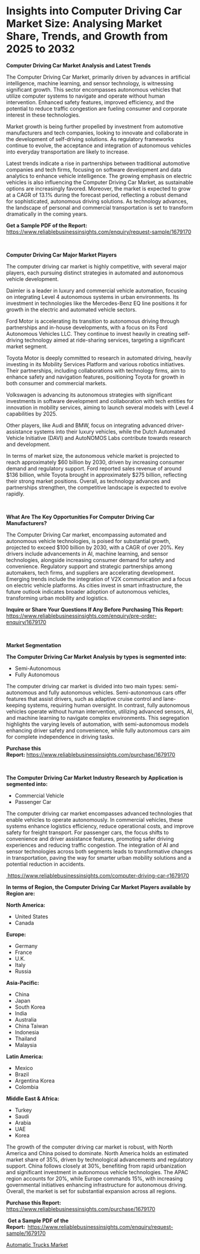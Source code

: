 <p><h1>Insights into Computer Driving Car Market Size: Analysing Market Share, Trends, and Growth from 2025 to 2032</h1></p><p><strong>Computer Driving Car Market Analysis and Latest Trends</strong></p>
<p><p>The Computer Driving Car Market, primarily driven by advances in artificial intelligence, machine learning, and sensor technology, is witnessing significant growth. This sector encompasses autonomous vehicles that utilize computer systems to navigate and operate without human intervention. Enhanced safety features, improved efficiency, and the potential to reduce traffic congestion are fueling consumer and corporate interest in these technologies. </p><p>Market growth is being further propelled by investment from automotive manufacturers and tech companies, looking to innovate and collaborate in the development of self-driving solutions. As regulatory frameworks continue to evolve, the acceptance and integration of autonomous vehicles into everyday transportation are likely to increase.</p><p>Latest trends indicate a rise in partnerships between traditional automotive companies and tech firms, focusing on software development and data analytics to enhance vehicle intelligence. The growing emphasis on electric vehicles is also influencing the Computer Driving Car Market, as sustainable options are increasingly favored. Moreover, the market is expected to grow at a CAGR of 13.1% during the forecast period, reflecting a robust demand for sophisticated, autonomous driving solutions. As technology advances, the landscape of personal and commercial transportation is set to transform dramatically in the coming years.</p></p>
<p><strong>Get a Sample PDF of the Report:&nbsp;</strong> <a href="https://www.reliablebusinessinsights.com/enquiry/request-sample/1679170?utm_campaign=2313&utm_medium=2&utm_source=Github&utm_content=ia&utm_term=24032025&utm_id=computer-driving-car">https://www.reliablebusinessinsights.com/enquiry/request-sample/1679170</a></p>
<p>&nbsp;</p>
<p><strong>Computer Driving Car Major Market Players</strong></p>
<p><p>The computer driving car market is highly competitive, with several major players, each pursuing distinct strategies in automated and autonomous vehicle development. </p><p>Daimler is a leader in luxury and commercial vehicle automation, focusing on integrating Level 4 autonomous systems in urban environments. Its investment in technologies like the Mercedes-Benz EQ line positions it for growth in the electric and automated vehicle sectors. </p><p>Ford Motor is accelerating its transition to autonomous driving through partnerships and in-house developments, with a focus on its Ford Autonomous Vehicles LLC. They continue to invest heavily in creating self-driving technology aimed at ride-sharing services, targeting a significant market segment.</p><p>Toyota Motor is deeply committed to research in automated driving, heavily investing in its Mobility Services Platform and various robotics initiatives. Their partnerships, including collaborations with technology firms, aim to enhance safety and navigation features, positioning Toyota for growth in both consumer and commercial markets.</p><p>Volkswagen is advancing its autonomous strategies with significant investments in software development and collaboration with tech entities for innovation in mobility services, aiming to launch several models with Level 4 capabilities by 2025. </p><p>Other players, like Audi and BMW, focus on integrating advanced driver-assistance systems into their luxury vehicles, while the Dutch Automated Vehicle Initiative (DAVI) and AutoNOMOS Labs contribute towards research and development.</p><p>In terms of market size, the autonomous vehicle market is projected to reach approximately $60 billion by 2030, driven by increasing consumer demand and regulatory support. Ford reported sales revenue of around $136 billion, while Toyota brought in approximately $275 billion, reflecting their strong market positions. Overall, as technology advances and partnerships strengthen, the competitive landscape is expected to evolve rapidly.</p></p>
<p>&nbsp;</p>
<p><strong>What Are The Key Opportunities For Computer Driving Car Manufacturers?</strong></p>
<p><p>The Computer Driving Car market, encompassing automated and autonomous vehicle technologies, is poised for substantial growth, projected to exceed $100 billion by 2030, with a CAGR of over 20%. Key drivers include advancements in AI, machine learning, and sensor technologies, alongside increasing consumer demand for safety and convenience. Regulatory support and strategic partnerships among automakers, tech firms, and suppliers are accelerating development. Emerging trends include the integration of V2X communication and a focus on electric vehicle platforms. As cities invest in smart infrastructure, the future outlook indicates broader adoption of autonomous vehicles, transforming urban mobility and logistics.</p></p>
<p><strong>Inquire or Share Your Questions If Any Before Purchasing This Report:</strong> <a href="https://www.reliablebusinessinsights.com/enquiry/pre-order-enquiry/1679170?utm_campaign=2313&utm_medium=2&utm_source=Github&utm_content=ia&utm_term=24032025&utm_id=computer-driving-car">https://www.reliablebusinessinsights.com/enquiry/pre-order-enquiry/1679170</a></p>
<p>&nbsp;</p>
<p><strong>Market Segmentation</strong></p>
<p><strong>The Computer Driving Car Market Analysis by types is segmented into:</strong></p>
<p><ul><li>Semi-Autonomous</li><li>Fully Autonomous</li></ul></p>
<p><p>The computer driving car market is divided into two main types: semi-autonomous and fully autonomous vehicles. Semi-autonomous cars offer features that assist drivers, such as adaptive cruise control and lane-keeping systems, requiring human oversight. In contrast, fully autonomous vehicles operate without human intervention, utilizing advanced sensors, AI, and machine learning to navigate complex environments. This segregation highlights the varying levels of automation, with semi-autonomous models enhancing driver safety and convenience, while fully autonomous cars aim for complete independence in driving tasks.</p></p>
<p><strong>Purchase this Report:&nbsp;</strong><a href="https://www.reliablebusinessinsights.com/purchase/1679170?utm_campaign=2313&utm_medium=2&utm_source=Github&utm_content=ia&utm_term=24032025&utm_id=computer-driving-car">https://www.reliablebusinessinsights.com/purchase/1679170</a></p>
<p>&nbsp;</p>
<p><strong>The Computer Driving Car Market Industry Research by Application is segmented into:</strong></p>
<p><ul><li>Commercial Vehicle</li><li>Passenger Car</li></ul></p>
<p><p>The computer driving car market encompasses advanced technologies that enable vehicles to operate autonomously. In commercial vehicles, these systems enhance logistics efficiency, reduce operational costs, and improve safety for freight transport. For passenger cars, the focus shifts to convenience and driver assistance features, promoting safer driving experiences and reducing traffic congestion. The integration of AI and sensor technologies across both segments leads to transformative changes in transportation, paving the way for smarter urban mobility solutions and a potential reduction in accidents.</p></p>
<p><a href="https://www.reliablebusinessinsights.com/computer-driving-car-r1679170?utm_campaign=2313&utm_medium=2&utm_source=Github&utm_content=ia&utm_term=24032025&utm_id=computer-driving-car">&nbsp;https://www.reliablebusinessinsights.com/computer-driving-car-r1679170</a></p>
<p><strong>In terms of Region, the Computer Driving Car Market Players available by Region are:</strong></p>
<p>
    <p> <strong> North America: </strong>
        <ul>
            <li>United States</li>
            <li>Canada</li>
        </ul>
        </p> 
    <p> <strong> Europe: </strong>
        <ul>
            <li>Germany</li>
            <li>France</li>
            <li>U.K.</li>
            <li>Italy</li>
            <li>Russia</li>
        </ul>
        </p> 
    <p> <strong> Asia-Pacific: </strong>
        <ul>
            <li>China</li>
            <li>Japan</li>
            <li>South Korea</li>
            <li>India</li>
            <li>Australia</li>
            <li>China Taiwan</li>
            <li>Indonesia</li>
            <li>Thailand</li>
            <li>Malaysia</li>
        </ul>
        </p> 
    <p> <strong> Latin America: </strong>
        <ul>
            <li>Mexico</li>
            <li>Brazil</li>
            <li>Argentina Korea</li>
            <li>Colombia</li>
        </ul>
        </p> 
    <p> <strong> Middle East & Africa: </strong>
        <ul>
            <li>Turkey</li>
            <li>Saudi</li>
            <li>Arabia</li>
            <li>UAE</li>
            <li>Korea</li>
        </ul>
    </p>
    </p>
<p><p>The growth of the computer driving car market is robust, with North America and China poised to dominate. North America holds an estimated market share of 35%, driven by technological advancements and regulatory support. China follows closely at 30%, benefiting from rapid urbanization and significant investment in autonomous vehicle technologies. The APAC region accounts for 20%, while Europe commands 15%, with increasing governmental initiatives enhancing infrastructure for autonomous driving. Overall, the market is set for substantial expansion across all regions.</p></p>
<p><strong>Purchase this Report: </strong><a href="https://www.reliablebusinessinsights.com/purchase/1679170?utm_campaign=2313&utm_medium=2&utm_source=Github&utm_content=ia&utm_term=24032025&utm_id=computer-driving-car">https://www.reliablebusinessinsights.com/purchase/1679170</a></p>
<p>&nbsp;<strong>Get a Sample PDF of the Report:&nbsp;&nbsp;</strong><a href="https://www.reliablebusinessinsights.com/enquiry/request-sample/1679170?utm_campaign=2313&utm_medium=2&utm_source=Github&utm_content=ia&utm_term=24032025&utm_id=computer-driving-car">https://www.reliablebusinessinsights.com/enquiry/request-sample/1679170</a></p>
<p><strong></strong></p>
<p><p><a href="https://github.com/boitafbg/Market-Research-Report-List-1/blob/main/automatic-trucks-market.md?utm_campaign=2313&utm_medium=2&utm_source=Github&utm_content=ia&utm_term=24032025&utm_id=computer-driving-car">Automatic Trucks Market</a></p></p>